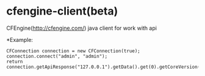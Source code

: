 # cfengine-client(beta)

CFEngine(http://cfengine.com/) java client for work with api

*Example:
```
CFConnection connection = new CFConnection(true);
connection.connect("admin", "admin");
return connection.getApiResponse("127.0.0.1").getData().get(0).getCoreVersion();
```

